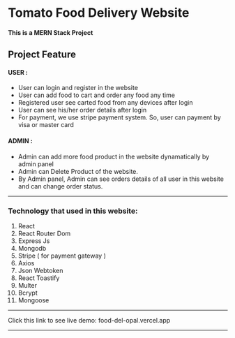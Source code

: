 # Tomato Food Delivery Website

#### This is a MERN Stack Project

## Project Feature

#### USER :

- User can login and register in the website
- User can add food to cart and order any food any time
- Registered user see carted food from any devices after login
- User can see his/her order details after login
- For payment, we use stripe payment system. So, user can payment by visa or master card

#### ADMIN :

- Admin can add more food product in the website dynamatically by admin panel
- Admin can Delete Product of the website.
- By Admin panel, Admin can see orders details of all user in this website and can change order status.

---

### Technology that used in this website:

1. React
2. React Router Dom
3. Express Js
4. Mongodb
5. Stripe ( for payment gateway )
6. Axios
7. Json Webtoken
8. React Toastify
9. Multer
10. Bcrypt
11. Mongoose

---

<p>Click this link to see live demo: <a target="_blank" src="https://food-del-opal.vercel.app/">food-del-opal.vercel.app</a></p>

---
